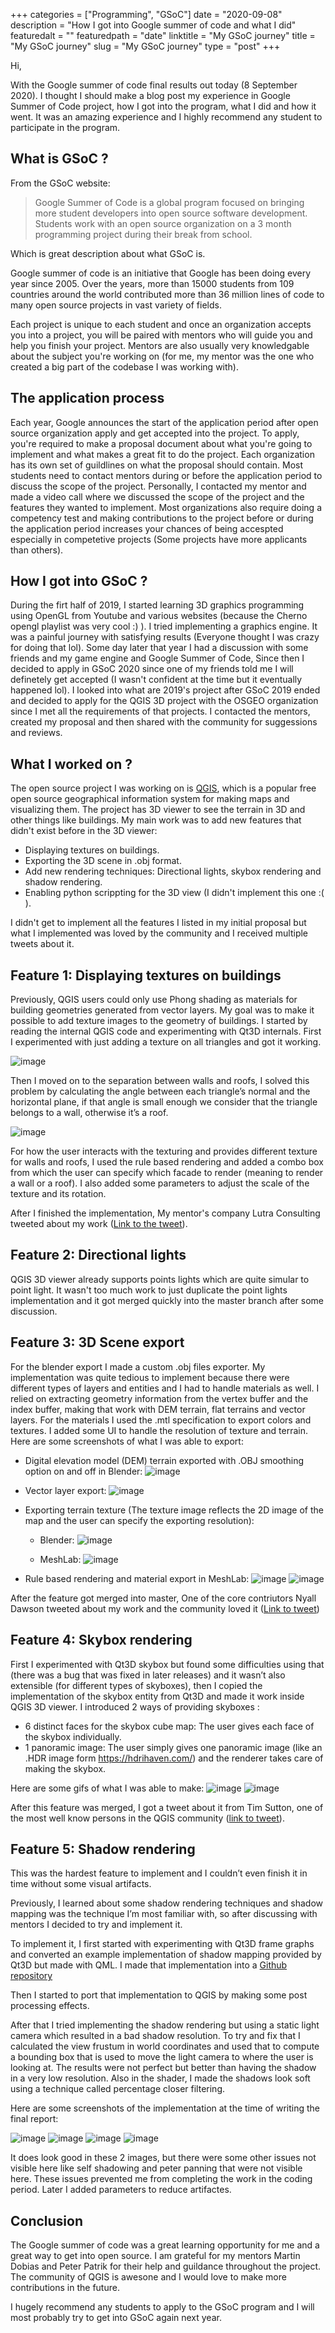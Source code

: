 +++
categories = ["Programming", "GSoC"]
date = "2020-09-08"
description = "How I got into Google summer of code and what I did"
featuredalt = ""
featuredpath = "date"
linktitle = "My GSoC journey"
title = "My GSoC journey"
slug = "My GSoC journey"
type = "post"
+++

Hi,

With the Google summer of code final results out today (8 September 2020). I thought I should make a blog post my experience in Google Summer of Code project, how I got into the program, what I did and how it went. It was an amazing experience and I highly recommend any student to participate in the program.

## What is GSoC ?
From the GSoC website:
> Google Summer of Code is a global program focused on bringing more student developers into open source software development. Students work with an open source organization on a 3 month programming project during their break from school.

Which is great description about what GSoC is.

Google summer of code is an initiative that Google has been doing every year since 2005. Over the years, more than 15000 students from 109 countries around the world contributed more than 36 million lines of code to many open source projects in vast variety of fields.

Each project is unique to each student and once an organization accepts you into a project, you will be paired with mentors who will guide you and help you finish your project. Mentors are also usually very knowledgable about the subject you're working on (for me, my mentor was the one who created a big part of the codebase I was working with). 

## The application process
Each year, Google announces the start of the application period after open source organization apply and get accepted into the project.
To apply, you're required to make a proposal document about what you're going to implement and what makes a great fit to do the project.
Each organization has its own set of guildlines on what the proposal should contain. Most students need to contact mentors during or before the application period to discuss the scope of the project. 
Personally, I contacted my mentor and made a video call where we discussed the scope of the project and the features they wanted to implement. 
Most organizations also require doing a competency test and making contributions to the project before or during the application period increases your chances of being accespted especially in competetive projects (Some projects have more applicants than others).

## How I got into GSoC ?
During the firt half of 2019, I started learning 3D graphics programming using OpenGL from Youtube and various websites (because the Cherno opengl playlist was very cool :) ). I tried implementing a graphics engine. It was a painful journey with satisfying results (Everyone thought I was crazy for doing that lol). Some day later that year I had a discussion with some friends and my game engine and Google Summer of Code, Since then I decided to apply in GSoC 2020 since one of my friends told me I will definetely get accepted (I wasn't confident at the time but it eventually happened lol). I looked into what are 2019's project after GSoC 2019 ended and decided to apply for the QGIS 3D project with the OSGEO organization since I met all the requirements of that projects. I contacted the mentors, created my proposal and then shared with the community for suggessions and reviews.

## What I worked on ?
The open source project I was working on is [QGIS](https://github.com/qgis), which is a popular free open source geographical information system for making maps and visualizing them. 
The project has 3D viewer to see the terrain in 3D and other things like buildings.
My main work was to add new features that didn't exist before in the 3D viewer:
- Displaying textures on buildings.
- Exporting the 3D scene in .obj format.
- Add new rendering techniques: Directional lights, skybox rendering and shadow rendering.
- Enabling python scrippting for the 3D view (I didn't implement this one :( ).

I didn't get to implement all the features I listed in my initial proposal but what I implemented was loved by the community and I received multiple tweets about it.

## Feature 1: Displaying textures on buildings
Previously, QGIS users could only use Phong shading as materials for building geometries generated from vector layers. My goal was to make it possible to add texture images to the geometry of buildings. I started by reading the internal QGIS code and experimenting with Qt3D internals. First I experimented with just adding a texture on all triangles and got it working.

![image](/gsoc_post_images/single_textured_materials.png)

Then I moved on to the separation between walls and roofs, I solved this problem by calculating the angle between each triangle’s normal and the horizontal plane, if that angle is small enough we consider that the triangle belongs to a wall, otherwise it’s a roof.

![image](/gsoc_post_images/roof_and_walls_material.png)

For how the user interacts with the texturing and provides different texture for walls and roofs, I used the rule based rendering and added a combo box from which the user can specify which facade to render (meaning to render a wall or a roof). I also added some parameters to adjust the scale of the texture and its rotation.

After I finished the implementation, My mentor's company Lutra Consulting tweeted about my work ([Link to the tweet](https://twitter.com/lutraconsulting/status/1267456378031013891)).

## Feature 2: Directional lights
QGIS 3D viewer already supports points lights which are quite simular to point light. It wasn't too much work to just duplicate the point lights implementation and it got merged quickly into the master branch after some discussion.

## Feature 3: 3D Scene export
For the blender export I made a custom .obj files exporter. My implementation was quite tedious to implement because there were different types of layers and entities and I had to handle materials as well. I relied on extracting geometry information from the vertex buffer and the index buffer, making that work with DEM terrain, flat terrains and vector layers. For the materials I used the .mtl specification to export colors and textures. I added some UI to handle the resolution of texture and terrain.
Here are some screenshots of what I was able to export:
- Digital elevation model (DEM) terrain exported with .OBJ smoothing option on and off in Blender:
![image](/gsoc_post_images/scene_export_smoothing.png)

- Vector layer export:
![image](/gsoc_post_images/scene_export_smoothing.png)

- Exporting terrain texture (The texture image reflects the 2D image of the map and the user can specify the exporting resolution):
    - Blender:
![image](/gsoc_post_images/terrain_blender.png)

    - MeshLab:
![image](/gsoc_post_images/terrain_meshLab.png)

- Rule based rendering and material export in MeshLab:
![image](/gsoc_post_images/vector_meshlab.png)
![image](/gsoc_post_images/rule_based_renderer.png)

After the feature got merged into master, One of the core contriutors Nyall Dawson tweeted about my work and the community loved it ([Link to tweet](https://twitter.com/nyalldawson/status/1288986741462900738))

## Feature 4: Skybox rendering
First I experimented with Qt3D skybox but found some difficulties using that (there was a bug that was fixed in later releases) and it wasn’t also extensible (for different types of skyboxes), then I copied the implementation of the skybox entity from Qt3D and made it work inside QGIS 3D viewer. 
I introduced 2 ways of providing skyboxes :
- 6 distinct faces for the skybox cube map: The user gives each face of the skybox individually.
- 1 panoramic image: The user simply gives one panoramic image (like an .HDR image form https://hdrihaven.com/) and the renderer takes care of making the skybox.

Here are some gifs of what I was able to make:
![image](/gsoc_post_images/skybox1.gif)
![image](/gsoc_post_images/skybox2.gif)

After this feature was merged, I got a tweet about it from Tim Sutton, one of the most well know persons in the QGIS community ([link to tweet](https://twitter.com/timlinux/status/1296064098170544128)).

## Feature 5: Shadow rendering
This was the hardest feature to implement and I couldn’t even finish it in time without some visual artifacts.

Previously, I learned about some shadow rendering techniques and shadow mapping was the technique I’m most familiar with, so after discussing with mentors I decided to try and implement it.

To implement it, I first started with experimenting with Qt3D frame graphs and converted an example implementation of shadow mapping provided by Qt3D but made with QML. I made that implementation into a [Github repository](https://github.com/NEDJIMAbelgacem/Qt3D-shadow-maps-CPP)

Then I started to port that implementation to QGIS by making some post processing effects. 

After that I tried implementing the shadow rendering but using a static light camera which resulted in a bad shadow resolution. To try and fix that I calculated the view frustum in world coordinates and used that to compute a bounding box that is used to move the light camera to where the user is looking at. The results were not perfect but better than having the shadow in a very low resolution. Also in the shader, I made the shadows look soft using a technique called percentage closer filtering.

Here are some screenshots of the implementation at the time of writing the final report: 

![image](/gsoc_post_images/shadows1.jpeg)
![image](/gsoc_post_images/shadows2.jpeg)
![image](/gsoc_post_images/good_shadows1.jpeg)
![image](/gsoc_post_images/good_shadows2.jpeg)

It does look good in these 2 images, but there were some other issues not visible here like self shadowing and peter panning that were not visible here. These issues prevented me from completing the work in the coding period. Later I added parameters to reduce artifactes.

## Conclusion
The Google summer of code was a great learning opportunity for me and a great way to get into open source. I am grateful for my mentors Martin Dobias and Peter Patrik for their help and guildance throughout the project. The community of QGIS is awesone and I would love to make more contributions in the future.

I hugely recommend any students to apply to the GSoC program and I will most probably try to get into GSoC again next year.